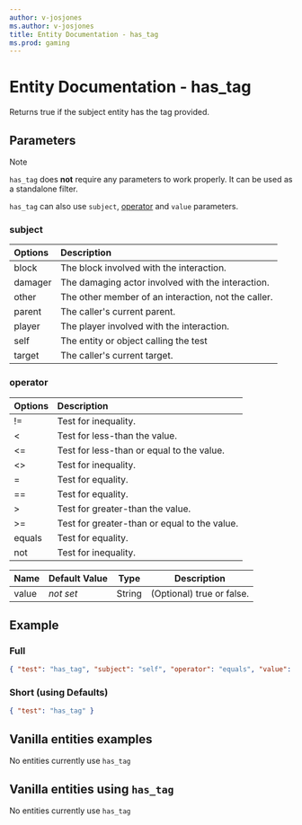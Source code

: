 ```yaml
---
author: v-josjones
ms.author: v-josjones
title: Entity Documentation - has_tag
ms.prod: gaming
---
```


# Entity Documentation - has_tag

Returns true if the subject entity has the tag provided.

## Parameters

> [!Note]
> `has_tag` does **not** require any parameters to work properly. It can be used as a standalone filter.
>
> `has_tag` can also use `subject`, [operator](../Definitions/NestedTables/operator.md) and `value` parameters.

### subject

| Options| Description |
|:-----------|:-----------|
| block| The block involved with the interaction. |
| damager| The damaging actor involved with the interaction. |
| other| The other member of an interaction, not the caller. |
| parent| The caller's current parent. |
| player| The player involved with the interaction. |
| self| The entity or object calling the test |
| target| The caller's current target. |

### operator

| Options| Description |
|:-----------|:-----------|
| !=| Test for inequality. |
| <| Test for less-than the value. |
| <=| Test for less-than or equal to the value. |
| <>| Test for inequality. |
| =| Test for equality. |
| ==| Test for equality. |
| >| Test for greater-than the value. |
| >=| Test for greater-than or equal to the value. |
| equals| Test for equality. |
| not| Test for inequality. |

|Name |Default Value  |Type  |Description  |
|---------|---------|---------|---------|
|value |*not set* |String |(Optional) true or false. |

## Example

### Full

```json
{ "test": "has_tag", "subject": "self", "operator": "equals", "value": "" }
```

### Short (using Defaults)

```json
{ "test": "has_tag" }
```

## Vanilla entities examples

No entities currently use `has_tag`

## Vanilla entities using `has_tag`

No entities currently use `has_tag`
